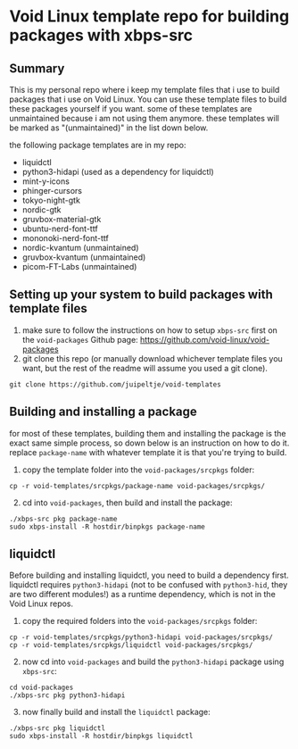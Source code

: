 # Void Linux template repo for building packages with xbps-src
## Summary
This is my personal repo where i keep my template files that i use to build packages that i use on Void Linux. You can use these template files to build these packages yourself if you want. some of these templates are unmaintained because i am not using them anymore. these templates will be marked as "(unmaintained)" in the list down below.

the following package templates are in my repo:

- liquidctl
- python3-hidapi (used as a dependency for liquidctl)
- mint-y-icons
- phinger-cursors
- tokyo-night-gtk
- nordic-gtk
- gruvbox-material-gtk
- ubuntu-nerd-font-ttf
- mononoki-nerd-font-ttf
- nordic-kvantum (unmaintained)
- gruvbox-kvantum (unmaintained)
- picom-FT-Labs (unmaintained)

## Setting up your system to build packages with template files
1. make sure to follow the instructions on how to setup `xbps-src` first on the `void-packages` Github page: https://github.com/void-linux/void-packages <br />
2. git clone this repo (or manually download whichever template files you want, but the rest of the readme will assume you used a git clone).
```
git clone https://github.com/juipeltje/void-templates
``` 
## Building and installing a package
for most of these templates, building them and installing the package is the exact same simple process, so down below is an instruction on how to do it. replace `package-name` with whatever template it is that you're trying to build.  

1. copy the template folder into the `void-packages/srcpkgs` folder:
```
cp -r void-templates/srcpkgs/package-name void-packages/srcpkgs/
```
2. cd into `void-packages`, then build and install the package:
```
./xbps-src pkg package-name
sudo xbps-install -R hostdir/binpkgs package-name
```

## liquidctl

Before building and installing liquidctl, you need to build a dependency first. liquidctl requires `python3-hidapi` (not to be confused with `python3-hid`, they are two different modules!) as a runtime dependency, which is not in the Void Linux repos.
1. copy the required folders into the `void-packages/srcpkgs` folder:
```
cp -r void-templates/srcpkgs/python3-hidapi void-packages/srcpkgs/
cp -r void-templates/srcpkgs/liquidctl void-packages/srcpkgs/
```
2. now cd into `void-packages` and build the `python3-hidapi` package using `xbps-src`:
```
cd void-packages
./xbps-src pkg python3-hidapi
```
3. now finally build and install the `liquidctl` package:
```
./xbps-src pkg liquidctl
sudo xbps-install -R hostdir/binpkgs liquidctl
```
